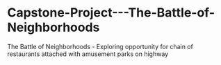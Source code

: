 # Capstone-Project---The-Battle-of-Neighborhoods
The Battle of Neighborhoods - Exploring opportunity for chain of restaurants attached with amusement parks on highway
